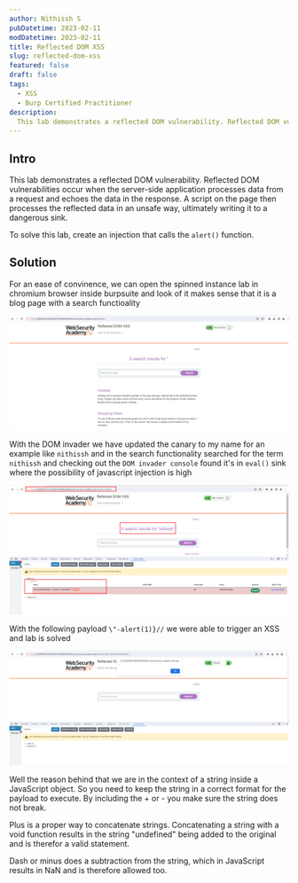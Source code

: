 ```yaml
---
author: Nithissh S
pubDatetime: 2023-02-11
modDatetime: 2023-02-11
title: Reflected DOM XSS
slug: reflected-dom-xss
featured: false
draft: false
tags:
  - XSS
  - Burp Certified Practitioner
description:
  This lab demonstrates a reflected DOM vulnerability. Reflected DOM vulnerabilities occur when the server-side application processes data from a request and echoes the data in the response. A script on the page then processes the reflected data in an unsafe way, ultimately writing it to a dangerous sink. 
---
```


## Intro 

This lab demonstrates a reflected DOM vulnerability. Reflected DOM vulnerabilities occur when the server-side application processes data from a request and echoes the data in the response. A script on the page then processes the reflected data in an unsafe way, ultimately writing it to a dangerous sink. 

To solve this lab, create an injection that calls the `alert()` function. 

## Solution

For an ease of convinence, we can open the spinned instance lab in chromium browser inside burpsuite and look of it makes sense that it is a blog page with a search functioality 


![](../../assets/images/portswigger/XSS/apprentice/xss-41.png)


With the DOM invader we have updated the canary to my name for an example like `nithissh` and in the search functionality searched for the term `nithissh` and checking out the `DOM invader console` found it's in `eval()` sink where the possibility of javascript injection is high 


![](../../assets/images/portswigger/XSS/apprentice/xss-42.png)


With the following payload `\"-alert(1)}//` we were able to trigger an XSS and lab is solved 


![](../../assets/images/portswigger/XSS/apprentice/xss-43.png)


Well the reason behind that we are in the context of a string inside a JavaScript object. So you need to keep the string in a correct format for the payload to execute. By including the + or - you make sure the string does not break.

Plus is a proper way to concatenate strings. Concatenating a string with a void function results in the string "undefined" being added to the original and is therefor a valid statement.

Dash or minus does a subtraction from the string, which in JavaScript results in NaN and is therefore allowed too.